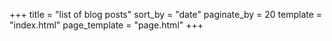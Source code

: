 +++
title = "list of blog posts"
sort_by = "date"
paginate_by = 20
template = "index.html"
page_template = "page.html"
+++
